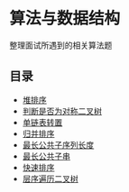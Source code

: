# 算法与数据结构
整理面试所遇到的相关算法题

## 目录
* [堆排序](./headSort.md)
* [判断是否为对称二叉树](./judgeSymmetryTree.md)
* [单链表转置](./linkReserve.md)
* [归并排序](./mergeSort.md)
* [最长公共子序列长度](./publicString.md)
* [最长公共子串](./publicStringLen.md)
* [快速排序](./quickSort.md)
* [层序遍历二叉树](./treeLevelTraverse.md)

<tongji/>